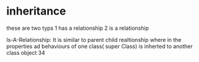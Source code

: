 # inheritance
  these are two typs 
  1 has a relationship
  2 is a relationship




  Is-A-Relationship:
        It is similar to parent child realtionship where in the properties ad behaviours of one class( super Class) is inherted to another class object 34